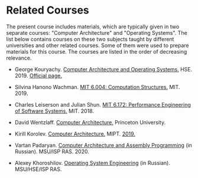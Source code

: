 # Related Courses

The present course includes materials, which are typically given in two separate courses:
"Computer Architecture" and "Operating Systems".
The list below contains courses on these two subjects taught by different universities and other related courses.
Some of them were used to prepare materials for this course.
The courses are listed in the order of decreasing relevance.

- George Kouryachy. [Computer Architecture and Operating Systems.](https://uneex.ru/HSE)
  HSE. 2019. [Official page.](http://wiki.cs.hse.ru/ACOS_DSBA_2019/2020)

- Silvina Hanono Wachman. [MIT 6.004: Computation Structures.](
  https://www.youtube.com/watch?v=n-YWa8hTdH8&list=PLai-xIlqf4JmoDBmGCvKlf4gPpuG9J9cm)
  MIT. 2019.
  <!--- https://6004.mit.edu/web/_static/fall20/resources/fa19/L01.pdf -->

- Charles Leiserson and Julian Shun. [MIT 6.172: Performance Engineering of Software Systems.](
  https://ocw.mit.edu/courses/electrical-engineering-and-computer-science/6-172-performance-engineering-of-software-systems-fall-2018)
  MIT. 2018.
  
- David Wentzlaff. [Computer Architecture.](https://www.coursera.org/learn/comparch/home/welcome)
  Princeton University.

- Kirill Korolev. [Computer Architecture.](https://mipt-ilab.github.io/mipt-mips/) MIPT. [2019.](
  https://github.com/MIPT-ILab/ca-lectures/tree/master/mipt-mips/2019)

- Vartan Padaryan. [Computer Architecture and Assembly Programming](http://asmcourse.cs.msu.ru) (in Russian).
  MSU/ISP RAS. 2020.

- Alexey Khoroshilov. [Operating System Engineering](http://sp.cs.msu.ru/courses/bosk) (in Russian).
  MSU/HSE/ISP RAS.
